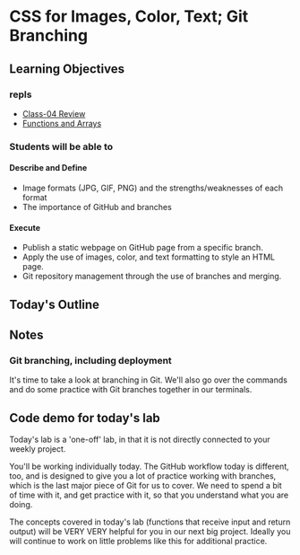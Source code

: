 # CSS for Images, Color, Text; Git Branching

<!-- Description Here -->

## Learning Objectives

### repls
- [Class-04 Review](https://replit.com/@rkgallaway/201-class-04-review-functions-and-control-flow#index.js)
- [Functions and Arrays](https://replit.com/@rkgallaway/201d81-class-05-functions-and-arrays#index.js)

### Students will be able to

#### Describe and Define

- Image formats (JPG, GIF, PNG) and the strengths/weaknesses of each format
- The importance of GitHub and branches

#### Execute

- Publish a static webpage on GitHub page from a specific branch.
- Apply the use of images, color, and text formatting to style an HTML page.
- Git repository management through the use of branches and merging.

## Today's Outline

<!-- To Be Completed By Instructor -->

## Notes

### Git branching, including deployment

It's time to take a look at branching in Git. We'll also go over the commands and do some practice with Git branches together in our terminals.

## Code demo for today's lab

Today's lab is a 'one-off' lab, in that it is not directly connected to your weekly project.

You'll be working individually today. The GitHub workflow today is different, too, and is designed to give you a lot of practice working with branches, which is the last major piece of Git for us to cover. We need to spend a bit of time with it, and get practice with it, so that you understand what you are doing.

The concepts covered in today's lab (functions that receive input and return output) will be VERY VERY helpful for you in our next big project. Ideally you will continue to work on little problems like this for additional practice.

